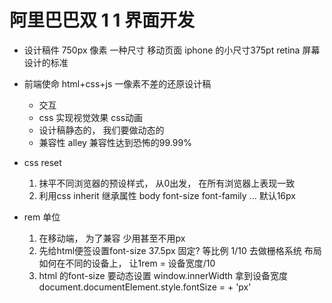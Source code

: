 # 阿里巴巴双 1 1 界面开发

- 设计稿件
    750px 像素  一种尺寸  移动页面 
    iphone 的小尺寸375pt retina 屏幕 设计的标准
- 前端使命
   html+css+js 一像素不差的还原设计稿
   - 交互
   - css 实现视觉效果 css动画
   - 设计稿静态的， 我们要做动态的
   - 兼容性 alley 兼容性达到恐怖的99.99%

- css reset
    1. 抹平不同浏览器的预设样式， 从0出发， 在所有浏览器上表现一致
    2. 利用css inherit 继承属性  body font-size font-family ...
        默认16px 

- rem 单位
    1. 在移动端， 为了兼容 少用甚至不用px
    2. 先给html便签设置font-size
        37.5px 固定?
            等比例 1/10 去做栅格系统 布局
            如何在不同的设备上， 让1rem = 设备宽度/10
    3. html 的font-size 要动态设置
        window.innerWidth 拿到设备宽度
        document.documentElement.style.fontSize = + 'px'
